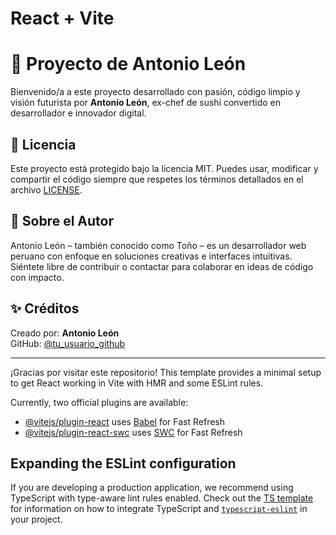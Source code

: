 # React + Vite

# 🧠 Proyecto de Antonio León

Bienvenido/a a este proyecto desarrollado con pasión, código limpio y visión futurista por **Antonio León**, ex-chef de sushi convertido en desarrollador e innovador digital.

## 📜 Licencia
Este proyecto está protegido bajo la licencia MIT. Puedes usar, modificar y compartir el código siempre que respetes los términos detallados en el archivo [LICENSE](./LICENSE).

## 🙋 Sobre el Autor
Antonio León – también conocido como Toño – es un desarrollador web peruano con enfoque en soluciones creativas e interfaces intuitivas. Siéntete libre de contribuir o contactar para colaborar en ideas de código con impacto.

## ✨ Créditos
Creado por: **Antonio León**  
GitHub: [@tu_usuario_github](https://github.com/tu_usuario_github)

---

¡Gracias por visitar este repositorio!
This template provides a minimal setup to get React working in Vite with HMR and some ESLint rules.

Currently, two official plugins are available:

- [@vitejs/plugin-react](https://github.com/vitejs/vite-plugin-react/blob/main/packages/plugin-react) uses [Babel](https://babeljs.io/) for Fast Refresh
- [@vitejs/plugin-react-swc](https://github.com/vitejs/vite-plugin-react/blob/main/packages/plugin-react-swc) uses [SWC](https://swc.rs/) for Fast Refresh

## Expanding the ESLint configuration

If you are developing a production application, we recommend using TypeScript with type-aware lint rules enabled. Check out the [TS template](https://github.com/vitejs/vite/tree/main/packages/create-vite/template-react-ts) for information on how to integrate TypeScript and [`typescript-eslint`](https://typescript-eslint.io) in your project.


